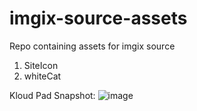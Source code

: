 # imgix-source-assets
Repo containing assets for imgix source

1. SiteIcon
2. whiteCat


Kloud Pad Snapshot: ![image](https://user-images.githubusercontent.com/89210438/189303158-8600ec8c-0d0d-4e7a-96c8-efa1e8f4bf94.png)
